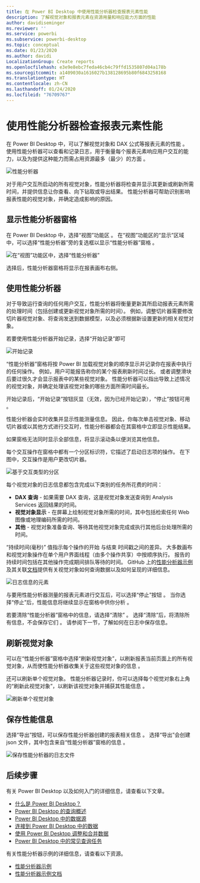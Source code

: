 ```yaml
---
title: 在 Power BI Desktop 中使用性能分析器检查报表元素性能
description: 了解视觉对象和报表元素在资源用量和响应能力方面的性能
author: davidiseminger
ms.reviewer: ''
ms.service: powerbi
ms.subservice: powerbi-desktop
ms.topic: conceptual
ms.date: 01/23/2020
ms.author: davidi
LocalizationGroup: Create reports
ms.openlocfilehash: e3e9e8ebc7feda46cb4c79ffd1535807d04a178b
ms.sourcegitcommit: a1409030a1616027b138128695b80f6843258168
ms.translationtype: HT
ms.contentlocale: zh-CN
ms.lasthandoff: 01/24/2020
ms.locfileid: "76709767"
---
```

# <a name="use-performance-analyzer-to-examine-report-element-performance"></a>使用性能分析器检查报表元素性能

在 Power BI Desktop 中，可以了解视觉对象和 DAX 公式等报表元素的性能  。 使用性能分析器可以查看和记录日志，用于衡量每个报表元素响应用户交互的能力，以及为提供这种能力而需占用资源最多（最少）的方面  。

![性能分析器](media/desktop-performance-analyzer/performance-analyzer-01.png)

对于用户交互所启动的所有视觉对象，性能分析器将检查并显示其更新或刷新所需时间，并提供信息让你查看、向下钻取或导出结果。 性能分析器可帮助识别影响报表性能的视觉对象，并确定造成影响的原因。

## <a name="displaying-the-performance-analyzer-pane"></a>显示性能分析器窗格

在 Power BI Desktop 中，选择“视图”功能区   。 在“视图”功能区的“显示”区域中，可以选择“性能分析器”旁的复选框以显示“性能分析器”窗格    。

![在“视图”功能区中，选择“性能分析器”](media/desktop-performance-analyzer/performance-analyzer-02.png)

选择后，性能分析器窗格将显示在报表画布右侧。

## <a name="using-performance-analyzer"></a>使用性能分析器

对于导致运行查询的任何用户交互，性能分析器将衡量更新其所启动报表元素所需的处理时间（包括创建或更新视觉对象所需的时间）。 例如，调整切片器需要修改切片器视觉对象、将查询发送到数据模型，以及必须根据新设置更新的相关视觉对象。 

若要使用性能分析器开始记录，选择“开始记录”即可 

![开始记录](media/desktop-performance-analyzer/performance-analyzer-03.png)

“性能分析器”窗格将按 Power BI 加载视觉对象的顺序显示并记录你在报表中执行的任何操作。 例如，用户可能报告称你的某个报表刷新时间过长。 或者调整滑块后要过很久才会显示报表中的某些视觉对象。 性能分析器可以指出导致上述情况的视觉对象，并确定处理该视觉对象的哪些方面所需时间最长。 

开始记录后，“开始记录”按钮灰显（无效，因为已经开始记录），“停止”按钮可用   。 

性能分析器会实时收集并显示性能测量信息。 因此，你每次单击视觉对象、移动切片器或以其他方式进行交互时，性能分析器都会在其窗格中立即显示性能结果。

如果窗格无法同时显示全部信息，将显示滚动条以便浏览其他信息。

每个交互操作在窗格中都有一个分区标识符，它描述了启动日志项的操作。 在下图中，交互操作是用户更改切片器。

![基于交互类型的分区](media/desktop-performance-analyzer/performance-analyzer-04.png)

每个视觉对象的日志信息都包含完成以下类别的任务所花费的时间：

* **DAX 查询** - 如果需要 DAX 查询，这是视觉对象发送查询到 Analysis Services 返回结果的时间。
* **视觉对象显示** - 在屏幕上绘制视觉对象所需的时间，其中包括检索任何 Web 图像或地理编码所需的时间。 
* **其他** - 视觉对象准备查询、等待其他视觉对象完成或执行其他后台处理所需的时间。

“持续时间(毫秒)”  值指示每个操作的开始  与结束  时间戳之间的差异。 大多数画布和视觉对象操作在单个用户界面线程（由多个操作共享）中按顺序执行。 报告的持续时间包括在其他操作完成期间排队等待的时间。 GitHub 上的[性能分析器示例](https://github.com/microsoft/powerbi-desktop-samples/tree/master/Performance%20Analyzer)及其关联[文档](https://github.com/microsoft/powerbi-desktop-samples/blob/master/Performance%20Analyzer/Power%20BI%20Performance%20Analyzer%20Export%20File%20Format.docx)提供有关视觉对象如何查询数据以及如何呈现的详细信息。


![日志信息的元素](media/desktop-performance-analyzer/performance-analyzer-06.png)

与要用性能分析器测量的报表元素进行交互后，可以选择“停止”按钮  。 当你选择“停止”后，性能信息将继续显示在窗格中供你分析  。

若要清除“性能分析器”窗格中的信息，请选择“清除”  。 选择“清除”后，将清除所有信息，不会保存它们  。 请参阅下一节，了解如何在日志中保存信息。 

## <a name="refreshing-visuals"></a>刷新视觉对象

可以在“性能分析器”窗格中选择“刷新视觉对象”，以刷新报表当前页面上的所有视觉对象，从而使性能分析器收集关于这些视觉对象的信息  。

还可以刷新单个视觉对象。 性能分析器记录时，你可以选择每个视觉对象右上角的“刷新此视觉对象”，以刷新该视觉对象并捕获其性能信息  。

![刷新单个视觉对象](media/desktop-performance-analyzer/performance-analyzer-07.png)

## <a name="saving-performance-information"></a>保存性能信息

选择“导出”按钮，可以保存性能分析器创建的报表相关信息  。 选择“导出”会创建 json 文件，其中包含来自“性能分析器”窗格的信息  。 

![保存性能分析器的日志文件](media/desktop-performance-analyzer/performance-analyzer-05.png)


## <a name="next-steps"></a>后续步骤
有关 Power BI Desktop  以及如何入门的详细信息，请查看以下文章。

* [什么是 Power BI Desktop？](desktop-what-is-desktop.md)
* [Power BI Desktop 的查询概述](desktop-query-overview.md)
* [Power BI Desktop 中的数据源](desktop-data-sources.md)
* [连接到 Power BI Desktop 中的数据](desktop-connect-to-data.md)
* [使用 Power BI Desktop 调整和合并数据](desktop-shape-and-combine-data.md)
* [Power BI Desktop 中的常见查询任务](desktop-common-query-tasks.md)   

有关性能分析器示例的详细信息，请查看以下资源。

* [性能分析器示例](https://github.com/microsoft/powerbi-desktop-samples/tree/master/Performance%20Analyzer)
* [性能分析器示例文档](https://github.com/microsoft/powerbi-desktop-samples/blob/master/Performance%20Analyzer/Power%20BI%20Performance%20Analyzer%20Export%20File%20Format.docx)